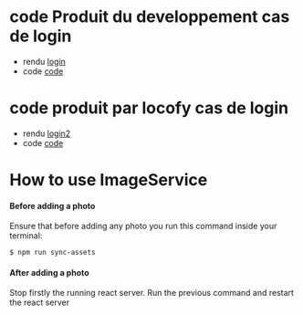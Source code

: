 # code Produit du developpement cas de login

- rendu [login](http://localhost:3000/login)
- code [code](./src/pages/LoginRegister/index.tsx)

# code produit par locofy cas de login

- rendu [login2](http://localhost:3000/login2)
- code [code](./src/pages/Login/Login.tsx)

# How to use ImageService
#### Before adding a photo

Ensure that before adding any photo you run this command inside your terminal:

    $ npm run sync-assets

#### After adding a photo
Stop firstly the running react server. Run the previous command and restart the react server

